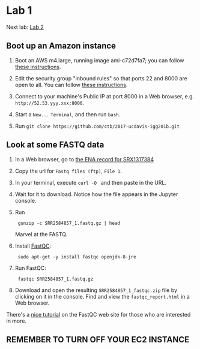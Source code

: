 # Lab 1

Next lab: [Lab 2](../lab2/README.md)

## Boot up an Amazon instance

1. Boot an AWS m4.large, running image ami-c72d7fa7; you can follow [these instructions](https://2016-feb-aws.readthedocs.io/boot.html).

2. Edit the security group "inbound rules" so that ports 22 and 8000
   are open to all. You can follow [these instructions](https://2016-feb-aws.readthedocs.io/configure-firewall.html).

3. Connect to your machine's Public IP at port 8000 in a Web browser, e.g.
   `http://52.53.yyy.xxx:8000`.

4. Start a `New...` `Terminal`, and then run `bash`.

5. Run `git clone https://github.com/ctb/2017-ucdavis-igg201b.git`

## Look at some FASTQ data

1. In a Web browser, go to [the ENA record for SRX1317384](https://www.ebi.ac.uk/ena/data/view/SRX1317384)

2. Copy the url for `Fastq files (ftp)`, `File 1`.

3. In your terminal, execute `curl -O ` and then paste in the URL.

4. Wait for it to download.  Notice how the file appears in the Jupyter console.

5. Run

        gunzip -c SRR2584857_1.fastq.gz | head
        
   Marvel at the FASTQ.

6. Install [FastQC](http://www.bioinformatics.babraham.ac.uk/projects/fastqc/):

        sudo apt-get -y install fastqc openjdk-8-jre
       
7. Run FastQC:

        fastqc SRR2584857_1.fastq.gz

7. Download and open the resulting `SRR2584857_1_fastqc.zip` file by
   clicking on it in the console.  Find and view the
   `fastqc_report.html` in a Web browser.
   
There's a [nice tutorial](http://www.bioinformatics.babraham.ac.uk/projects/fastqc/) on the FastQC web site for those who are interested in more.

## REMEMBER TO TURN OFF YOUR EC2 INSTANCE
